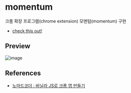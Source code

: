 # momentum
크롬 확장 프로그램(chrome extension) 모멘텀(momentum) 구현
- [check this out!](https://haechandeo.me/momentum/)

## Preview
![image](https://user-images.githubusercontent.com/61646760/132927268-b90928b2-8f57-4c63-9b3f-f89bc606eef7.png)

## References
- [노마드코더 : 바닐라 JS로 크롬 앱 만들기](https://nomadcoders.co/javascript-for-beginners)
